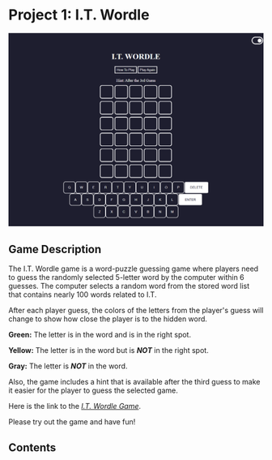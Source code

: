 <h1>Project 1: I.T. Wordle</h1>
<img src="PagePic.png">
<h2>Game Description</h2>
<p>
The I.T. Wordle game is a word-puzzle guessing game where players need to guess the randomly selected 5-letter word by the computer within 6 guesses. The computer selects a random word from the stored word list that contains nearly 100 words related to I.T.
</p>
<p>
After each player guess, the colors of the letters from the player's guess will change to show how close the player is to the hidden word. 
</p>
<p>
<b>Green:</b> The letter is in the word and is in the right spot.
</p>
<p>
<b>Yellow:</b> The letter is in the word but is <i><b>NOT</b></i> in the right spot.
</p>
<p>
<b>Gray:</b> The letter is <i><b>NOT</b></i> in the word.
</p>
<p>
Also, the game includes a hint that is available after the third guess to make it easier for the player to guess the selected game.
</p>
<p>
Here is the link to the <i><a href="https://buali03.github.io/Wordle-Game/">I.T. Wordle Game</a></i>.
</p>
<p>Please try out the game and have fun! </p>

<h2>Contents</h2>
